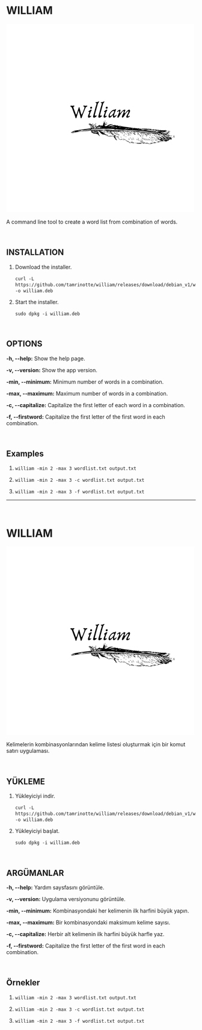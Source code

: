 # WILLIAM
![WilliamLogo](https://raw.githubusercontent.com/tamrinotte/william/main/app_images/William%20Logo.png)

A command line tool to create a word list from combination of words.

<br>

## INSTALLATION

1) Download the installer.

       curl -L https://github.com/tamrinotte/william/releases/download/debian_v1/william.deb -o william.deb

2) Start the installer.

       sudo dpkg -i william.deb

<br>

## OPTIONS

__-h, --help:__ Show the help page.

__-v, --version:__ Show the app version.

__-min, --minimum:__ Minimum number of words in a combination.

__-max, --maximum:__  Maximum number of words in a combination.

__-c, --capitalize:__ Capitalize the first letter of each word in a combination.
		
__-f, --firstword:__ Capitalize the first letter of the first word in each combination.

<br>

## Examples

1)
       william -min 2 -max 3 wordlist.txt output.txt

2)
       william -min 2 -max 3 -c wordlist.txt output.txt

3)
       william -min 2 -max 3 -f wordlist.txt output.txt

---

<br>

# WILLIAM
![WilliamLogo](https://raw.githubusercontent.com/tamrinotte/william/main/app_images/William%20Logo.png)

Kelimelerin kombinasyonlarından kelime listesi oluşturmak için bir komut satırı uygulaması.

<br>

## YÜKLEME

1) Yükleyiciyi indir.

       curl -L https://github.com/tamrinotte/william/releases/download/debian_v1/william.deb -o william.deb

2) Yükleyiciyi başlat.

       sudo dpkg -i william.deb

<br>

## ARGÜMANLAR

__-h, --help:__ Yardım saysfasını görüntüle.

__-v, --version:__ Uygulama versiyonunu görüntüle.

__-min, --minimum:__ Kombinasyondaki her kelimenin ilk harfini büyük yapın.

__-max, --maximum:__  Bir kombinasyondaki maksimum kelime sayısı.

__-c, --capitalize:__ Herbir alt kelimenin ilk harfini büyük harfle yaz.
		
__-f, --firstword:__ Capitalize the first letter of the first word in each combination.

<br>

## Örnekler

1)
       william -min 2 -max 3 wordlist.txt output.txt

2)
       william -min 2 -max 3 -c wordlist.txt output.txt

3)
       william -min 2 -max 3 -f wordlist.txt output.txt